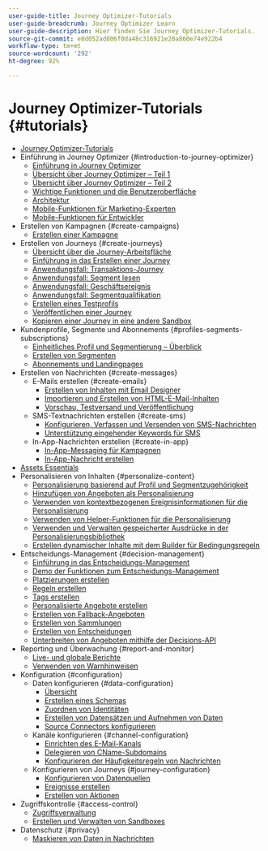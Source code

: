 ```yaml
---
user-guide-title: Journey Optimizer-Tutorials
user-guide-breadcrumb: Journey Optimizer Learn
user-guide-description: Hier finden Sie Journey Optimizer-Tutorials.
source-git-commit: e8d052ad806f0da48c316921e20a860e74e922b4
workflow-type: tm+mt
source-wordcount: '292'
ht-degree: 92%

---
```



# Journey Optimizer-Tutorials {#tutorials}

+ [Journey Optimizer-Tutorials](/help/overview.md)
+ Einführung in Journey Optimizer {#introduction-to-journey-optimizer}
   + [Einführung in Journey Optimizer](/help/introduction/introduction.md)
   + [Übersicht über Journey Optimizer – Teil 1](/help/introduction/journey-optimizer-overview-part-1.md)
   + [Übersicht über Journey Optimizer – Teil 2](/help/introduction/journey-optimizer-overview-part-2.md)
   + [Wichtige Funktionen und die Benutzeroberfläche](/help/introduction/key-capabilities-and-user-interface.md)
   + [Architektur](/help/introduction/architecture.md)
   + [Mobile-Funktionen für Marketing-Experten](/help/create-messages/mobile-capabilities.md)
   + [Mobile-Funktionen für Entwickler](/help/create-messages/mobile-capabilities-for-developers.md)
+ Erstellen von Kampagnen {#create-campaigns}
   + [Erstellen einer Kampagne](/help/create-champaigns/create-a-campaign.md)
+ Erstellen von Journeys {#create-journeys}
   + [Übersicht über die Journey-Arbeitsfläche](/help/create-journeys/overview-over-the-journey-canvas.md)
   + [Einführung in das Erstellen einer Journey](/help/create-journeys/introduction-to-building-a-journey.md)
   + [Anwendungsfall: Transaktions-Journey](/help/create-journeys/use-case-transactional-journey.md)
   + [Anwendungsfall: Segment lesen](/help/create-journeys/use-case-read-segment.md)
   + [Anwendungsfall: Geschäftsereignis](/help/create-journeys/use-case-business-event.md)
   + [Anwendungsfall: Segmentqualifikation](/help/create-journeys/use-case-read-segment-qualification.md)
   + [Erstellen eines Testprofils](/help/create-journeys/test-a-journey.md)
   + [Veröffentlichen einer Journey](/help/create-journeys/publish-a-journey.md)
   + [Kopieren einer Journey in eine andere Sandbox](/help/create-journeys/copy-a-journey.md)
+ Kundenprofile, Segmente und Abonnements {#profiles-segments-subscriptions}
   + [Einheitliches Profil und Segmentierung – Überblick](/help/set-up-resources/unified-profile-and-segmentation-overview.md)
   + [Erstellen von Segmenten](/help/set-up-resources/create-segments.md)
   + [Abonnements und Landingpages](/help/subscriptions-and-landing-pages.md)
+ Erstellen von Nachrichten {#create-messages}
   + E-Mails erstellen {#create-emails}
      + [Erstellen von Inhalten mit Email Designer](/help/create-messages/create-content-with-the-email-designer.md)
      + [Importieren und Erstellen von HTML-E-Mail-Inhalten](/help/create-messages/import-and-author-html-email-content.md)
      + [Vorschau, Testversand und Veröffentlichung](/help/create-messages/preview-proof-and-publish.md)
   + SMS-Textnachrichten erstellen {#create-sms}
      + [Konfigurieren, Verfassen und Versenden von SMS-Nachrichten](/help/create-messages/configure-author-and-deliver-sms-messages.md)
      + [Unterstützung eingehender Keywords für SMS](/help/create-messages/inbound-keyword-support-for-sms.md)
   + In-App-Nachrichten erstellen {#create-in-app}
      + [In-App-Messaging für Kampagnen](/help/create-messages/in-app-messaging-for-campaigns.md)
      + [In-App-Nachricht erstellen](/help/create-messages/author-in-app-messages.md)
+ [Assets Essentials](/help/assets-essentials-overview.md)
+ Personalisieren von Inhalten {#personalize-content}
   + [Personalisierung basierend auf Profil und Segmentzugehörigkeit](/help/personalize-content/profile-and-segment-membership-based-personalization.md)
   + [Hinzufügen von Angeboten als Personalisierung](/help/personalize-content/add-offer-decisioning-to-messages.md)
   + [Verwenden von kontextbezogenen Ereignisinformationen für die Personalisierung](/help/personalize-content/use-contextual-event-information-for-personalization.md)
   + [Verwenden von Helper-Funktionen für die Personalisierung](/help/personalize-content/use-helper-functions-for-personalization.md)
   + [Verwenden und Verwalten gespeicherter Ausdrücke in der Personalisierungsbibliothek](/help/personalize-content/use-and-manage-saved-expressions-in-personalization-library.md)
   + [Erstellen dynamischer Inhalte mit dem Builder für Bedingungsregeln](/help/personalize-content/create-dynamic-content.md)
+ Entscheidungs-Management {#decision-management}
   + [Einführung in das Entscheidungs-Management](/help/decision-management/introduction-to-decision-management.md)
   + [Demo der Funktionen zum Entscheidungs-Management](/help/decision-management/demo-of-decision-management-capabilities.md)
   + [Platzierungen erstellen](/help/decision-management/create-placements.md)
   + [Regeln erstellen](/help/decision-management/create-rules.md)
   + [Tags erstellen](/help/decision-management/create-tags.md)
   + [Personalisierte Angebote erstellen](/help/decision-management/create-personalized-offers.md)
   + [Erstellen von Fallback-Angeboten](/help/decision-management/create-fallback-offers.md)
   + [Erstellen von Sammlungen](/help/decision-management/create-collections.md)
   + [Erstellen von Entscheidungen](/help/decision-management/create-decisions.md)
   + [Unterbreiten von Angeboten mithilfe der Decisions-API](/help/decision-management/deliver-offers-with-the-decisions-api.md)
+ Reporting und Überwachung {#report-and-monitor}
   + [Live- und globale Berichte](/help/report-and-monitor/live-and-global-reports.md)
   + [Verwenden von Warnhinweisen](/help/administration/alerts.md)
+ Konfiguration {#configuration}
   + Daten konfigurieren {#data-configuration}
      + [Übersicht](/help/set-up-data/set-up-data-overview.md)
      + [Erstellen eines Schemas](/help/set-up-data/create-schema.md)
      + [Zuordnen von Identitäten](/help/set-up-data/map-identities.md)
      + [Erstellen von Datensätzen und Aufnehmen von Daten](/help/set-up-data/create-datasets-and-ingest-data.md)
      + [Source Connectors konfigurieren](/help/set-up-data/configure-source-connectors.md)
   + Kanäle konfigurieren {#channel-configuration}
      + [Einrichten des E-Mail-Kanals](/help/set-up-email-channel/set-up-email-channel.md)
      + [Delegieren von CName-Subdomains](/help/set-up-email-channel/delegate-cname-subdomains.md)
      + [Konfigurieren der Häufigkeitsregeln von Nachrichten](/help/administration/configure-frequency-rules.md)
   + Konfigurieren von Journeys {#journey-configuration}
      + [Konfigurieren von Datenquellen](/help/set-up-journeys/configure-data-sources.md)
      + [Ereignisse erstellen](/help/set-up-journeys/create-events.md)
      + [Erstellen von Aktionen](/help/set-up-journeys/create-actions.md)
+ Zugriffskontrolle {#access-control}
   + [Zugriffsverwaltung ](/help/set-up-access/access-management.md)
   + [Erstellen und Verwalten von Sandboxes](/help/set-up-access/create-and-manage-sandboxes.md)
+ Datenschutz {#privacy}
   + [Maskieren von Daten in Nachrichten](/help/privacy/mask-data-in-messages.md)
